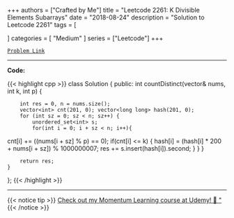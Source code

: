 
+++
authors = ["Crafted by Me"]
title = "Leetcode 2261: K Divisible Elements Subarrays"
date = "2018-08-24"
description = "Solution to Leetcode 2261"
tags = [
    
]
categories = [
    "Medium"
]
series = ["Leetcode"]
+++



[`Problem Link`](https://leetcode.com/problems/k-divisible-elements-subarrays/description/)

---

**Code:**

{{< highlight cpp >}}
class Solution {
public:
    int countDistinct(vector<int>& nums, int k, int p) {
        
        int res = 0, n = nums.size();
        vector<int> cnt(201, 0); vector<long long> hash(201, 0);
        for (int sz = 0; sz < n; sz++) {
            unordered_set<int> s;
            for(int i = 0; i + sz < n; i++){

cnt[i] += ((nums[i + sz] % p) == 0);
            if(cnt[i] <= k) {
hash[i] = (hash[i] * 200 + nums[i + sz]) % 1000000007;
                res += s.insert(hash[i]).second;
            }
        }
        }
        
        return res;
    }
};
{{< /highlight >}}


---


{{< notice tip >}}
[Check out my Momentum Learning course at Udemy! 🚀 "](https://www.udemy.com/course/blind-75-the-data-structures-and-algorithms-essentials/)
{{< /notice >}}

